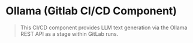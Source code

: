 # Ollama (Gitlab CI/CD Component)

> This CI/CD component provides LLM text generation via the Ollama REST API as a stage within GitLab runs.